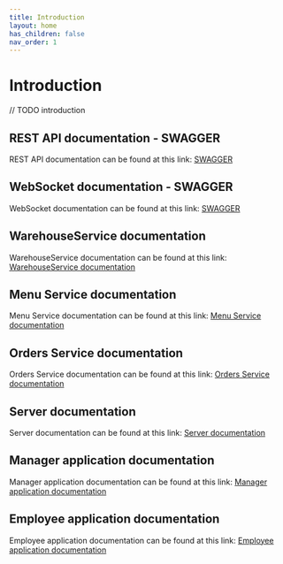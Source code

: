 ```yaml
---
title: Introduction
layout: home
has_children: false
nav_order: 1
---
```


# Introduction
// TODO introduction

## REST API documentation - SWAGGER
REST API documentation can be found at this link: [SWAGGER](https://app.swaggerhub.com/apis/ElisaAlbertini/DistributedCafe)

## WebSocket documentation - SWAGGER
WebSocket documentation can be found at this link: [SWAGGER](https://app.swaggerhub.com/apis/ElisaAlbertini/WebSocketDistributedCafe)

## WarehouseService documentation
WarehouseService documentation can be found at this link: [WarehouseService documentation](./dokka/index.html)

## Menu Service documentation
Menu Service documentation can be found at this link: [Menu Service documentation](./typedoc/menu-service/index.html)

## Orders Service documentation
Orders Service documentation can be found at this link: [Orders Service documentation](./typedoc/orders-service/index.html)

## Server documentation
Server documentation can be found at this link: [Server documentation](./typedoc/server/index.html)

## Manager application documentation
Manager application documentation can be found at this link: [Manager application documentation](./typedoc/manager-application/index.html)

## Employee application documentation
Employee application documentation can be found at this link: [Employee application documentation](./javadoc/index.html)